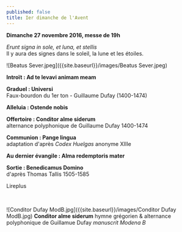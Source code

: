 ```yaml
---
published: false
title: Ier dimanche de l'Avent
---
```

**Dimanche 27 novembre 2016, messe de 19h**

*Erunt signa in sole, et luna, et stellis*  
Il y aura des signes dans le soleil, la lune et les étoiles.

![Beatus Sever.jpeg]({{site.baseurl}}/images/Beatus Sever.jpeg)


**Introït : Ad te levavi animam meam**  

**Graduel : Universi**  
Faux-bourdon du 1er ton - Guillaume Dufay (1400-1474)

**Alleluia : Ostende nobis**  

**Offertoire : Conditor alme siderum**  
alternance polyphonique de Guillaume Dufay 1400-1474

**Communion : Pange lingua**  
adaptation d'après *Codex Huelgas* anonyme XIIIe

**Au dernier évangile : Alma redemptoris mater**

**Sortie : Benedicamus Domino**  
d'après Thomas Tallis 1505-1585

Lireplus

&nbsp;

![Conditor Dufay ModB.jpg]({{site.baseurl}}/images/Conditor Dufay ModB.jpg)
**Conditor alme siderum** hymne grégorien & alternance polyphonique de Guillamue Dufay *manuscrit Modena B*
